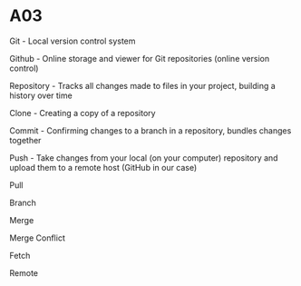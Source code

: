 # A03

Git - Local version control system

Github - Online storage and viewer for Git repositories (online version control)

Repository - Tracks all changes made to files in your project, building a history over time

Clone - Creating a copy of a repository

Commit - Confirming changes to a branch in a repository, bundles changes together

Push - Take changes from your local (on your computer) repository and upload them to a remote host (GitHub in our case)

Pull

Branch

Merge

Merge Conflict

Fetch

Remote
